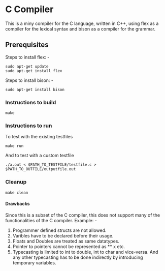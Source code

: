 #  C Compiler
This is a miny compiler for the C language, written in C++, using flex as a compiler for the lexical syntax and bison as a compiler for the grammar.

## Prerequisites
Steps to install flex: - 
```
sudo apt-get update
sudo apt-get install flex
```

Steps to install bison: - 

```
sudo apt-get install bison
```

### Instructions to build

```
make
```

### Instructions to run
To test with the existing testfiles 
```
make run
```
And to test with a custom testfile

```
./a.out < $PATH_TO_TESTFILE/testfile.c > $PATH_TO_OUTFILE/outputfile.out
```
### Cleanup
```
make clean
```

#### Drawbacks

Since this is a subset of the C compiler, this does not support many of the functionalities of the C compiler.
Example: - 
1) Programmer defined structs are not allowed.
2) Varibles have to be declared before their usage.
3) Floats and Doubles are treated as same datatypes.
4) Pointer to pointers cannot be represented as ** x etc.
5) Typecasting is limited to int to double, int to char and vice-versa. And any other typecasting has to be done indirectly by introducing temporary variables.
